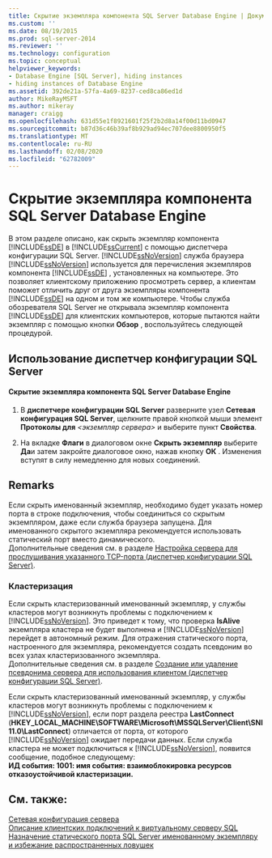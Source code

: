 ```yaml
---
title: Скрытие экземпляра компонента SQL Server Database Engine | Документы Майкрософт
ms.custom: ''
ms.date: 08/19/2015
ms.prod: sql-server-2014
ms.reviewer: ''
ms.technology: configuration
ms.topic: conceptual
helpviewer_keywords:
- Database Engine [SQL Server], hiding instances
- hiding instances of Database Engine
ms.assetid: 392de21a-57fa-4a69-8237-ced8ca86ed1d
author: MikeRayMSFT
ms.author: mikeray
manager: craigg
ms.openlocfilehash: 631d55e1f8921601f25f2b2d8a14f00d11bd0947
ms.sourcegitcommit: b87d36c46b39af8b929ad94ec707dee8800950f5
ms.translationtype: MT
ms.contentlocale: ru-RU
ms.lasthandoff: 02/08/2020
ms.locfileid: "62782009"
---
```

# <a name="hide-an-instance-of-sql-server-database-engine"></a>Скрытие экземпляра компонента SQL Server Database Engine
  В этом разделе описано, как скрыть экземпляр компонента [!INCLUDE[ssDE](../../includes/ssde-md.md)] в [!INCLUDE[ssCurrent](../../includes/sscurrent-md.md)] с помощью диспетчера конфигурации SQL Server. 
  [!INCLUDE[ssNoVersion](../../includes/ssnoversion-md.md)] служба браузера [!INCLUDE[ssNoVersion](../../includes/ssnoversion-md.md)] используется для перечисления экземпляров компонента [!INCLUDE[ssDE](../../includes/ssde-md.md)] , установленных на компьютере. Это позволяет клиентскому приложению просмотреть сервер, а клиентам поможет отличить друг от друга экземпляры компонента [!INCLUDE[ssDE](../../includes/ssde-md.md)] на одном и том же компьютере. Чтобы служба обозревателя SQL Server не открывала экземпляр компонента [!INCLUDE[ssDE](../../includes/ssde-md.md)] для клиентских компьютеров, которые пытаются найти экземпляр с помощью кнопки **Обзор** , воспользуйтесь следующей процедурой.  
  
##  <a name="SSMSProcedure"></a>Использование диспетчер конфигурации SQL Server  
  
#### <a name="to-hide-an-instance-of-the-sql-server-database-engine"></a>Скрытие экземпляра компонента SQL Server Database Engine  
  
1.  В **диспетчере конфигурации SQL Server** разверните узел **Сетевая конфигурация SQL Server**, щелкните правой кнопкой мыши элемент **Протоколы для** *\<экземпляр сервера>* и выберите пункт **Свойства**.  
  
2.  На вкладке **Флаги** в диалоговом окне **Скрыть экземпляр** выберите **Да**и затем закройте диалоговое окно, нажав кнопку **ОК** . Изменения вступят в силу немедленно для новых соединений.  
  
## <a name="remarks"></a>Remarks  
 Если скрыть именованный экземпляр, необходимо будет указать номер порта в строке подключения, чтобы соединиться со скрытым экземпляром, даже если служба браузера запущена. Для именованного скрытого экземпляра рекомендуется использовать статический порт вместо динамического.  
  Дополнительные сведения см. в разделе [Настройка сервера для прослушивания указанного TCP-порта (диспетчер конфигурации SQL Server)](configure-a-server-to-listen-on-a-specific-tcp-port.md).  
  
### <a name="clustering"></a>Кластеризация  
 Если скрыть кластеризованный именованный экземпляр, у службы кластеров могут возникнуть проблемы с подключением к [!INCLUDE[ssNoVersion](../../includes/ssnoversion-md.md)]. Это приведет к тому, что проверка **IsAlive** экземпляра кластера не будет выполнена и [!INCLUDE[ssNoVersion](../../includes/ssnoversion-md.md)] перейдет в автономный режим. Для отражения статического порта, настроенного для экземпляра, рекомендуется создать псевдоним во всех узлах кластеризованного экземпляра.  
 Дополнительные сведения см. в разделе [Создание или удаление псевдонима сервера для использования клиентом (диспетчер конфигурации SQL Server)](create-or-delete-a-server-alias-for-use-by-a-client.md).  
  
 Если скрыть кластеризованный именованный экземпляр, у службы кластеров могут возникнуть проблемы с подключением к [!INCLUDE[ssNoVersion](../../includes/ssnoversion-md.md)], если порт раздела реестра **LastConnect** (**HKEY_LOCAL_MACHINE\SOFTWARE\Microsoft\MSSQLServer\Client\SNI11.0\LastConnect**) отличается от порта, от которого [!INCLUDE[ssNoVersion](../../includes/ssnoversion-md.md)] ожидает передачи данных. Если служба кластера не может подключиться к [!INCLUDE[ssNoVersion](../../includes/ssnoversion-md.md)], появится сообщение, подобное следующему:  
**ИД события: 1001: имя события: взаимоблокировка ресурсов отказоустойчивой кластеризации.**  
  
## <a name="see-also"></a>См. также:  
 [Сетевая конфигурация сервера](server-network-configuration.md)   
 [Описание клиентских подключений к виртуальному серверу SQL](https://support.microsoft.com/kb/273673)   
 [Назначение статического порта SQL Server именованному экземпляру и избежание распространенных ловушек](https://blogs.msdn.com/b/arvindsh/archive/2012/09/08/how-to-assign-a-static-port-to-a-sql-server-named-instance-and-avoid-a-common-pitfall.aspx)  
  
  
